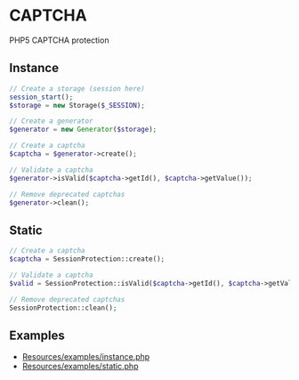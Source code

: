 CAPTCHA
=======

PHP5 CAPTCHA protection

## Instance

```php
// Create a storage (session here)
session_start();
$storage = new Storage($_SESSION);

// Create a generator
$generator = new Generator($storage);

// Create a captcha
$captcha = $generator->create();

// Validate a captcha
$generator->isValid($captcha->getId(), $captcha->getValue());

// Remove deprecated captchas
$generator->clean();
```

## Static

```php
// Create a captcha
$captcha = SessionProtection::create();

// Validate a captcha
$valid = SessionProtection::isValid($captcha->getId(), $captcha->getValue());

// Remove deprecated captchas
SessionProtection::clean();
```

## Examples

  * [Resources/examples/instance.php](https://github.com/emmanuelballery/CAPTCHA/blob/master/Resources/examples/instance.php)
  * [Resources/examples/static.php](https://github.com/emmanuelballery/CAPTCHA/blob/master/Resources/examples/static.php)
